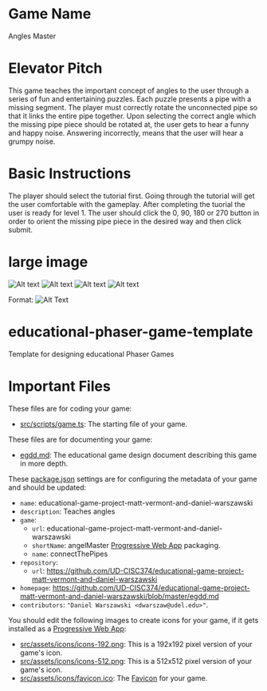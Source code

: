 # Game Name
Angles Master
# Elevator Pitch
This game teaches the important concept of angles to the user through a series of fun and entertaining puzzles. Each puzzle presents a pipe with a missing segment.  The player must correctly rotate the unconnected pipe so that it links the entire pipe together.  Upon selecting the correct angle which the missing pipe piece should be rotated at, the user gets to hear a funny and happy noise.  Answering incorrectly, means that the user will hear a grumpy noise.

# Basic Instructions
The player should select the tutorial first.  Going through the tutorial will get the user comfortable with the gameplay.  After completing the tuorial the user is ready for level 1.  The user should click the 0, 90, 180 or 270 button in order to orient the missing pipe piece in the desired way and then click submit.

# large image
 ![Alt text](./screenshots/large.jpg)
  ![Alt text](./assets/screenshots/large.jpg)
    ![Alt text](./src/assets/screenshots/large.jpg)
  ![Alt text](./screenshots/large.png)
 
 
Format: ![Alt Text](url)
# educational-phaser-game-template

Template for designing educational Phaser Games

# Important Files

These files are for coding your game:

* [src/scripts/game.ts](src/scripts/game.ts): The starting file of your game.

These files are for documenting your game:

* [egdd.md](egdd.md): The educational game design document describing this game in more depth.

These [package.json](package.json) settings are for configuring the metadata of your game and should be updated:

* `name`: educational-game-project-matt-vermont-and-daniel-warszawski
* `description`: Teaches angles
* `game`:
    * `url`: educational-game-project-matt-vermont-and-daniel-warszawski
    * `shortName`: angelMaster [Progressive Web App](https://medium.com/@amberleyjohanna/seriously-though-what-is-a-progressive-web-app-56130600a093) packaging.
    * `name`: connectThePipes
* `repository`:
    * `url`: https://github.com/UD-CISC374/educational-game-project-matt-vermont-and-daniel-warszawski
* `homepage`: https://github.com/UD-CISC374/educational-game-project-matt-vermont-and-daniel-warszawski/blob/master/egdd.md
* `contributors`: `"Daniel Warszawski <dwarszaw@udel.edu>"`.

You should edit the following images to create icons for your game, if it gets installed as a [Progressive Web App](https://medium.com/@amberleyjohanna/seriously-though-what-is-a-progressive-web-app-56130600a093):

* [src/assets/icons/icons-192.png](src/assets/icons/icons-192.png): This is a 192x192 pixel version of your game's icon.
* [src/assets/icons/icons-512.png](src/assets/icons/icons-512.png): This is a 512x512 pixel version of your game's icon.
* [src/assets/icons/favicon.ico](src/assets/icons/favicon.ico): The [Favicon](https://en.wikipedia.org/wiki/Favicon) for your game.
